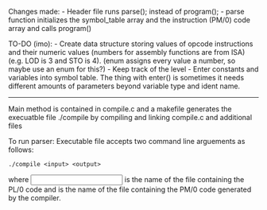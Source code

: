 Changes made:
	- Header file runs parse(); instead of program();
	- parse function initializes the symbol_table array and the instruction (PM/0) code array 
	and calls program()

TO-DO (imo):
	- Create data structure storing values of opcode instructions and their numeric values
	(numbers for assembly functions are from ISA) (e.g. LOD is 3 and STO is 4).
	(enum assigns every value a number, so maybe use an enum for this?)
	- Keep track of the level
	- Enter constants and variables into symbol table.
	The thing with enter() is sometimes it needs different amounts of parameters beyond
	variable type and ident name. 


---------------------------------------
Main method is contained in compile.c and a makefile generates the execuatble file ./compile
by compiling and linking compile.c and additional files

To run parser:
Executable file accepts two command line arguements as follows:

	./compile <input> <output>

where <input> is the name of the file containing the PL/0 code and
<output> is the name of the file containing the PM/0 code generated by the compiler.